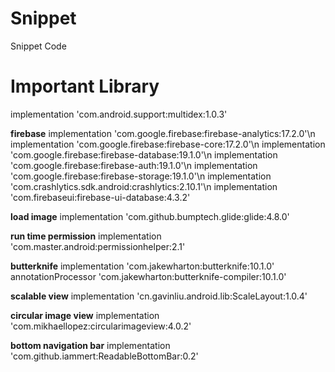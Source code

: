 # Snippet
Snippet Code

# Important Library

  implementation 'com.android.support:multidex:1.0.3'

  **firebase**
  implementation 'com.google.firebase:firebase-analytics:17.2.0'\n
  implementation 'com.google.firebase:firebase-core:17.2.0'\n
  implementation 'com.google.firebase:firebase-database:19.1.0'\n
  implementation 'com.google.firebase:firebase-auth:19.1.0'\n
  implementation 'com.google.firebase:firebase-storage:19.1.0'\n
  implementation 'com.crashlytics.sdk.android:crashlytics:2.10.1'\n
  implementation 'com.firebaseui:firebase-ui-database:4.3.2'
  
  **load image**
  implementation 'com.github.bumptech.glide:glide:4.8.0'
  
  **run time permission**
  implementation 'com.master.android:permissionhelper:2.1'
  
  **butterknife**
  implementation 'com.jakewharton:butterknife:10.1.0'
  annotationProcessor 'com.jakewharton:butterknife-compiler:10.1.0'
  
  **scalable view**
  implementation 'cn.gavinliu.android.lib:ScaleLayout:1.0.4'
  
  **circular image view**
  implementation 'com.mikhaellopez:circularimageview:4.0.2'
  
  **bottom navigation bar**
  implementation 'com.github.iammert:ReadableBottomBar:0.2'
